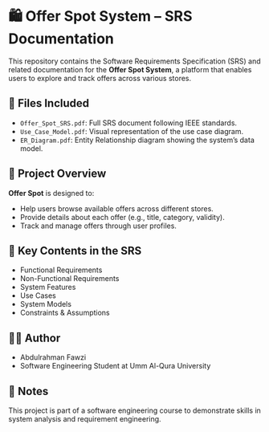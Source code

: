 # 🛍️ Offer Spot System – SRS Documentation

This repository contains the Software Requirements Specification (SRS) and related documentation for the **Offer Spot System**, a platform that enables users to explore and track offers across various stores.

## 📁 Files Included

- `Offer_Spot_SRS.pdf`: Full SRS document following IEEE standards.
- `Use_Case_Model.pdf`: Visual representation of the use case diagram.
- `ER_Diagram.pdf`: Entity Relationship diagram showing the system’s data model.

## 📌 Project Overview

**Offer Spot** is designed to:
- Help users browse available offers across different stores.
- Provide details about each offer (e.g., title, category, validity).
- Track and manage offers through user profiles.

## 📃 Key Contents in the SRS

- Functional Requirements
- Non-Functional Requirements
- System Features
- Use Cases
- System Models
- Constraints & Assumptions

## 👨‍💻 Author

- Abdulrahman Fawzi  
- Software Engineering Student at Umm Al-Qura University

## 📝 Notes

This project is part of a software engineering course to demonstrate skills in system analysis and requirement engineering.
